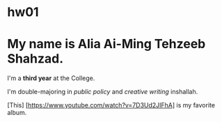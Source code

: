 # hw01

# My name is Alia Ai-Ming Tehzeeb Shahzad. 

I'm a **third year** at the College.

I'm double-majoring in *public policy* and *creative writing* inshallah. 

[This] [https://www.youtube.com/watch?v=7D3Ud2JIFhA] is my favorite album. 